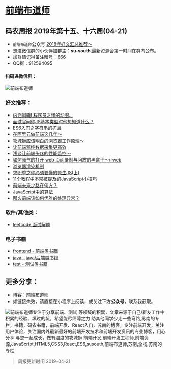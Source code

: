 
# [前端布道师](https://susouth.com/ "@IT·平头哥联盟，码农书籍，苏南的专栏")

##  码农周报 2019年第十五、十六周(04-21)

+ `前端布道师`公众号 [2018年好文汇总推荐～](https://mp.weixin.qq.com/s/-BA4X3ScSSpsZRrUCyTuBw)
+ 想进微信群的小伙伴加群主：**su-south**,最新资源会第一时间在群内公布。
+ 加群请记得备注暗号：666
+ QQ群：912594095
#### 扫码进微信群：
![前端布道师](https://user-images.githubusercontent.com/18324563/55072435-11916a00-50c6-11e9-86ff-b906d7040c2d.png)

### 好文推荐：
+ [内涵闷骚! 程序员才懂的动图...](https://mp.weixin.qq.com/s/HnxmOFlvZ-X5wAyjuEFyjg)
+ [面试官问你JS基本类型时他想知道什么？](https://mp.weixin.qq.com/s/UJ_zTt85VafVQhZblQAKJQ)
+ [ES6入门之字符串的扩展](https://segmentfault.com/a/1190000018927883)
+ [在阿里云做前端这几年～](https://mp.weixin.qq.com/s/f7rnLewqT4csKqfuw9IW0g)
+ [攻城狮应该明白的浏览器工作原理～](https://mp.weixin.qq.com/s/RiJ0tRuuLEZL63Jz6N8FhQ)
+ [让前端监控数据采集更高效](https://segmentfault.com/a/1190000018918875)
+ [浅谈让前端头疼的性能监控～](https://mp.weixin.qq.com/s/TYZV7ZWHVS9vOkLneVco1Q)
+ [如何骚气的打开 web 页面录制与回放的黑盒子～rrweb](https://mp.weixin.qq.com/s/rekl6pqAgBLKE9IMj24m9Q)
+ [浏览器渲染机制](https://segmentfault.com/a/1190000018917730)
+ [求职季之你必须要懂的原生JS(上)](https://mp.weixin.qq.com/s/qwcQ2_9WGdAlbzUjQ-Du3Q)
+ [11个教程中不常被提及的JavaScript小技巧](https://segmentfault.com/a/1190000018897633)
+ [前端未来之路在何方？](https://mp.weixin.qq.com/s/e4kX45oYBsHTvc4Q4QLivA)
+ [JavaScript中的算法](https://mp.weixin.qq.com/s/r1Hsha5hz9sj9g0bt1HVjQ)
+ [那么前端该如何优雅的处理异常？](https://mp.weixin.qq.com/s/h0WhtNXy7MMP6OYrqSCVHQ)

### 软件/其他类：
+ [leetcode 面试解题 ](https://github.com/meibin08/free-programming-books/issues "996.ICU 指的是 “工作 996”， 生病 ICU 。在中国，这是程序员之间的一种自嘲的说法，意思是按照 996 的模式工作，那以后就得进 ICU 了。")


### 电子书籍
+ [frontend - 前端类书籍](../frontend "前端类电子书籍整理")
+ [java - java/后端类书籍](../java "java或后端开发人员电子书籍整理")
+ [test - 测试类书籍](../test "测试人员电子书籍整理")

## 更多分享：
+ 博客：[前端布道师](https://susouth.com "前端布道师")
+ 如链接失效，请直接在小程序上阅读，或关注下方**公众号**，联系我获取。

![前端布道师专注于分享前端、测试 等领域的积累，文章来源于自己/群友工作中积累的经验、填过的坑，希望能尽绵薄之力 助其他同学少走一些弯路,苏南的专栏，书籍，码农书籍，前端开发、React入门，苏南的博客，专注前端开发，关注用户体验，关注国内外最新最好的前端开发技术和前端开发资讯的专业博客，用心分享 与您一起成长，做有温度的攻城狮 前端开发,前端开发工程师,前端资源,JavaScript,HTML5,CSS3,React,ES6,susouth,前端布道师,苏南,全栈,苏南的专栏](https://user-images.githubusercontent.com/18324563/100540104-2b5d5a00-3276-11eb-90b4-1a8d6a4444b8.png "前端布道师")

> 周报更新时间 2019-04-21


